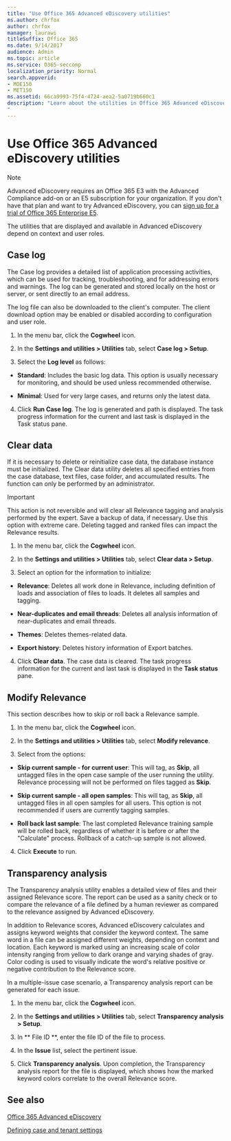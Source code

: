 ```yaml
---
title: "Use Office 365 Advanced eDiscovery utilities"
ms.author: chrfox
author: chrfox
manager: laurawi
titleSuffix: Office 365
ms.date: 9/14/2017
audience: Admin
ms.topic: article
ms.service: O365-seccomp
localization_priority: Normal
search.appverid: 
- MOE150
- MET150
ms.assetid: 66ca9993-75f4-4724-aea2-5a0719b660c1
description: "Learn about the utilities in Office 365 Advanced eDiscovery, including case log, clear data, process errors, modify Relevance, and transparency analysis. 
"
---
```


# Use Office 365 Advanced eDiscovery utilities

> [!NOTE]
> Advanced eDiscovery requires an Office 365 E3 with the Advanced Compliance add-on or an E5 subscription for your organization. If you don't have that plan and want to try Advanced eDiscovery, you can [sign up for a trial of Office 365 Enterprise E5](https://go.microsoft.com/fwlink/p/?LinkID=698279). 
  
The utilities that are displayed and available in Advanced eDiscovery depend on context and user roles.
  
## Case log

The Case log provides a detailed list of application processing activities, which can be used for tracking, troubleshooting, and for addressing errors and warnings. The log can be generated and stored locally on the host or server, or sent directly to an email address.
  
The log file can also be downloaded to the client's computer. The client download option may be enabled or disabled according to configuration and user role.
  
1. In the menu bar, click the **Cogwheel** icon. 
    
2. In the **Settings and utilities \> Utilities** tab, select **Case log \> Setup**.
    
3. Select the **Log level** as follows: 
    
  - **Standard**: Includes the basic log data. This option is usually necessary for monitoring, and should be used unless recommended otherwise.
    
  - **Minimal**: Used for very large cases, and returns only the latest data.
    
4. Click **Run Case log**. The log is generated and path is displayed. The task progress information for the current and last task is displayed in the Task status pane.
    
## Clear data

If it is necessary to delete or reinitialize case data, the database instance must be initialized. The Clear data utility deletes all specified entries from the case database, text files, case folder, and accumulated results. The function can only be performed by an administrator.
  
> [!IMPORTANT]
> This action is not reversible and will clear all Relevance tagging and analysis performed by the expert. Save a backup of data, if necessary. Use this option with extreme care. Deleting tagged and ranked files can impact the Relevance results. 
  
1. In the menu bar, click the **Cogwheel** icon. 
    
2. In the **Settings and utilities \> Utilities** tab, select **Clear data \> Setup**.
    
3. Select an option for the information to initialize:
    
  - **Relevance**: Deletes all work done in Relevance, including definition of loads and association of files to loads. It deletes all samples and tagging.
    
  - **Near-duplicates and email threads**: Deletes all analysis information of near-duplicates and email threads.
    
  - **Themes**: Deletes themes-related data.
    
  - **Export history**: Deletes history information of Export batches.
    
4. Click **Clear data**. The case data is cleared. The task progress information for the current and last task is displayed in the **Task status** pane. 
    
## Modify Relevance

This section describes how to skip or roll back a Relevance sample.
  
1. In the menu bar, click the **Cogwheel** icon. 
    
2. In the **Settings and utilities \> Utilities** tab, select **Modify relevance**.
    
3. Select from the options: 
    
  - **Skip current sample - for current user**: This will tag, as **Skip**, all untagged files in the open case sample of the user running the utility. Relevance processing will not be performed on files tagged as **Skip**.
    
  - **Skip current sample - all open samples**: This will tag, as **Skip**, all untagged files in all open samples for all users. This option is not recommended if users are currently tagging samples.
    
  - **Roll back last sample**: The last completed Relevance training sample will be rolled back, regardless of whether it is before or after the "Calculate" process. Rollback of a catch-up sample is not allowed.
    
4. Click **Execute** to run. 
    
## Transparency analysis

The Transparency analysis utility enables a detailed view of files and their assigned Relevance score. The report can be used as a sanity check or to compare the relevance of a file defined by a human reviewer as compared to the relevance assigned by Advanced eDiscovery. 
  
In addition to Relevance scores, Advanced eDiscovery calculates and assigns keyword weights that consider the keyword context. The same word in a file can be assigned different weights, depending on context and location. Each keyword is marked using an increasing scale of color intensity ranging from yellow to dark orange and varying shades of gray. Color coding is used to visually indicate the word's relative positive or negative contribution to the Relevance score. 
  
In a multiple-issue case scenario, a Transparency analysis report can be generated for each issue.
  
1. In the menu bar, click the **Cogwheel** icon. 
    
2. In the **Settings and utilities \> Utilities** tab, select **Transparency analysis \> Setup**.
    
3. In ** File ID **, enter the file ID of the file to process.
    
4. In the **Issue** list, select the pertinent issue. 
    
5. Click **Transparency analysis**. Upon completion, the Transparency analysis report for the file is displayed, which shows how the marked keyword colors correlate to the overall Relevance score.
    
## See also

[Office 365 Advanced eDiscovery](office-365-advanced-ediscovery.md)
  
[Defining case and tenant settings](define-case-and-tenant-settings-in-advanced-ediscovery.md)

